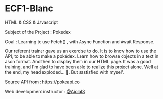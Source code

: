 # ECF1-Blanc

HTML & CSS & Javascript 

Subject of the Project : Pokedex

Goal : Learning to use Fetch() , with Async Function and Await Response.


Our referent trainer gave us an exercise to do. It is to know how to use the API, to be able to make a pokédex. Learn how to browse objects in a text in Json format. And then to display them in our HTML page. It was a good training, and I'm glad to have been able to realize this project alone. Well at the end, my head exploded... 🤕. But sastisfied with myself.


Source API from : https://pokeapi.co 

Web development instructor : [@Aiola13](https://github.com/Aiola13)
